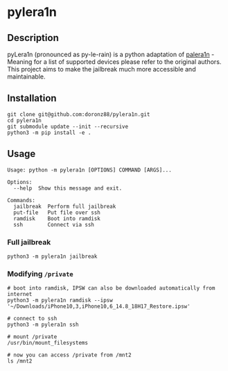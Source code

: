 # pylera1n

## Description

pyLera1n (pronounced as py-le-rain) is a python adaptation of [palera1n](https://github.com/palera1n/palera1n) - Meaning
for a list of supported devices please refer to the original authors. This project aims to make the jailbreak much more
accessible and maintainable.

## Installation

```shell
git clone git@github.com:doronz88/pylera1n.git
cd pylera1n
git submodule update --init --recursive
python3 -m pip install -e .
```

## Usage

```
Usage: python -m pylera1n [OPTIONS] COMMAND [ARGS]...

Options:
  --help  Show this message and exit.

Commands:
  jailbreak  Perform full jailbreak
  put-file   Put file over ssh
  ramdisk    Boot into ramdisk
  ssh        Connect via ssh
```

### Full jailbreak

```shell
python3 -m pylera1n jailbreak
```

### Modifying `/private`

```shell
# boot into ramdisk, IPSW can also be downloaded automatically from internet
python3 -m pylera1n ramdisk --ipsw '~/Downloads/iPhone10,3,iPhone10,6_14.8_18H17_Restore.ipsw'

# connect to ssh
python3 -m pylera1n ssh

# mount /private
/usr/bin/mount_filesystems

# now you can access /private from /mnt2
ls /mnt2
```
